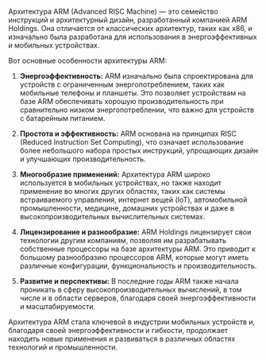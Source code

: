 Архитектура ARM (Advanced RISC Machine) — это семейство инструкций и архитектурный дизайн, разработанный компанией ARM Holdings. Она отличается от классических архитектур, таких как x86, и изначально была разработана для использования в энергоэффективных и мобильных устройствах.

Вот основные особенности архитектуры ARM:

1. **Энергоэффективность:** ARM изначально была спроектирована для устройств с ограниченным энергопотреблением, таких как мобильные телефоны и планшеты. Это позволяет устройствам на базе ARM обеспечивать хорошую производительность при сравнительно низком энергопотреблении, что важно для устройств с батарейным питанием.

2. **Простота и эффективность:** ARM основана на принципах RISC (Reduced Instruction Set Computing), что означает использование более небольшого набора простых инструкций, упрощающих дизайн и улучшающих производительность.

3. **Многообразие применений:** Архитектура ARM широко используется в мобильных устройствах, но также находит применение во многих других областях, таких как системы встраиваемого управления, интернет вещей (IoT), автомобильной промышленности, медицине, домашних устройствах и даже в высокопроизводительных вычислительных системах.

4. **Лицензирование и разнообразие:** ARM Holdings лицензирует свои технологии другим компаниям, позволяя им разрабатывать собственные процессоры на базе архитектуры ARM. Это приводит к большому разнообразию процессоров ARM, которые могут иметь различные конфигурации, функциональность и производительность.

5. **Развитие и перспективы:** В последние годы ARM также начала проникать в сферу высокопроизводительных вычислений, в том числе и в области серверов, благодаря своей энергоэффективности и масштабируемости.

Архитектура ARM стала ключевой в индустрии мобильных устройств и, благодаря своей энергоэффективности и гибкости, продолжает находить новые применения и развиваться в различных областях технологий и промышленности.